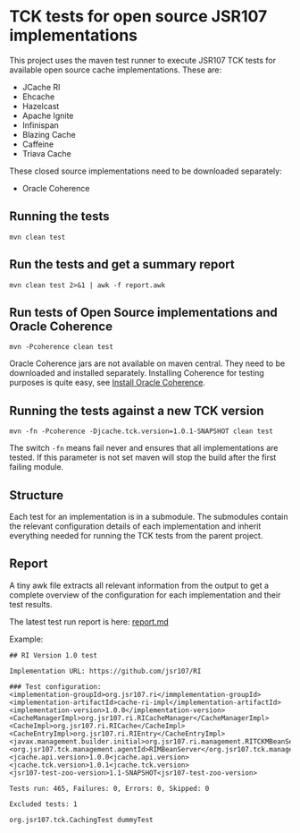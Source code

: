 # TCK tests for open source JSR107 implementations

This project uses the maven test runner to execute JSR107 TCK tests for available open source cache implementations. These are:

  * JCache RI
  * Ehcache
  * Hazelcast
  * Apache Ignite
  * Infinispan
  * Blazing Cache
  * Caffeine
  * Triava Cache
  
These closed source implementations need to be downloaded separately:

  * Oracle Coherence

## Running the tests

    mvn clean test

## Run the tests and get a summary report

    mvn clean test 2>&1 | awk -f report.awk

## Run tests of Open Source implementations and Oracle Coherence

    mvn -Pcoherence clean test
    
Oracle Coherence jars are not available on maven central. They need to be downloaded and installed
separately. Installing Coherence for testing purposes is quite easy, 
see [Install Oracle Coherence](coherence-V12-test/install-coherence.md).

## Running the tests against a new TCK version

    mvn -fn -Pcoherence -Djcache.tck.version=1.0.1-SNAPSHOT clean test
    
The switch `-fn` means fail never and ensures that all implementations are tested. If this parameter is not set
maven will stop the build after the first failing module.

## Structure

Each test for an implementation is in a submodule. The submodules contain the relevant configuration details 
 of each implementation and inherit everything needed for running the TCK tests from the parent project.

## Report

A tiny awk file extracts all relevant information from the output to get a complete overview of the configuration 
for each implementation and their test results.

The latest test run report is here: [report.md](report.md) 
 
Example:

````
## RI Version 1.0 test

Implementation URL: https://github.com/jsr107/RI

### Test configuration:
<implementation-groupId>org.jsr107.ri</immplementation-groupId>
<implementation-artifactId>cache-ri-impl</implementation-artifactId>
<implementation-version>1.0.0</implementation-version>
<CacheManagerImpl>org.jsr107.ri.RICacheManager</CacheManagerImpl>
<CacheImpl>org.jsr107.ri.RICache</CacheImpl>
<CacheEntryImpl>org.jsr107.ri.RIEntry</CacheEntryImpl>
<javax.management.builder.initial>org.jsr107.ri.management.RITCKMBeanServerBuilder</javax.management.builder.initial>
<org.jsr107.tck.management.agentId>RIMBeanServer</org.jsr107.tck.management.agentId>
<jcache.api.version>1.0.0<jcache.api.version>
<jcache.tck.version>1.0.1<jcache.tck.version>
<jsr107-test-zoo-version>1.1-SNAPSHOT<jsr107-test-zoo-version>

Tests run: 465, Failures: 0, Errors: 0, Skipped: 0

Excluded tests: 1

org.jsr107.tck.CachingTest dummyTest
````
